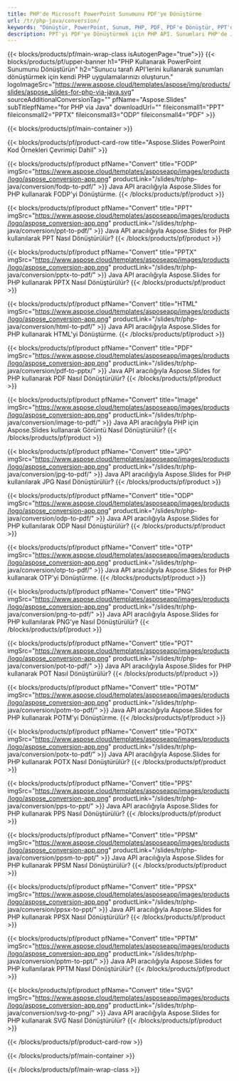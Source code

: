 ```yaml
---
title: PHP'de Microsoft PowerPoint Sunumunu PDF'ye Dönüştürme
url: /tr/php-java/conversion/
keywords: "Dönüştür, PowerPoint, Sunum, PHP, PDF, PDF'e Dönüştür, PPT'den PDF'ye"
description: PPT'yi PDF'ye Dönüştürmek için PHP API. Sunumları PHP'de JPG, PNG ve diğer formatlara dönüştürün.
---
```


{{< blocks/products/pf/main-wrap-class isAutogenPage="true">}}
{{< blocks/products/pf/upper-banner h1="PHP Kullanarak PowerPoint Sunumunu Dönüştürün" h2="Sunucu tarafı API'lerini kullanarak sunumları dönüştürmek için kendi PHP uygulamalarınızı oluşturun." logoImageSrc="https://www.aspose.cloud/templates/aspose/img/products/slides/aspose_slides-for-php-via-java.svg" sourceAdditionalConversionTag="" pfName="Aspose.Slides" subTitlepfName="for PHP via Java" downloadUrl="" fileiconsmall1="PPT" fileiconsmall2="PPTX" fileiconsmall3="ODP" fileiconsmall4="PDF" >}}

{{< blocks/products/pf/main-container >}}

{{< blocks/products/pf/product-card-row title="Aspose.Slides PowerPoint Kod Örnekleri Çevrimiçi Dahil" >}}

{{< blocks/products/pf/product pfName="Convert" title="FODP" imgSrc="https://www.aspose.cloud/templates/asposeapp/images/products/logo/aspose_conversion-app.png" productLink="/slides/tr/php-java/conversion/fodp-to-pdf/" >}}
Java API aracılığıyla Aspose.Slides for PHP kullanarak FODP'yi Dönüştürme.
{{< /blocks/products/pf/product >}}

{{< blocks/products/pf/product pfName="Convert" title="PPT" imgSrc="https://www.aspose.cloud/templates/asposeapp/images/products/logo/aspose_conversion-app.png" productLink="/slides/tr/php-java/conversion/ppt-to-pdf/" >}}
Java API aracılığıyla Aspose.Slides for PHP kullanılarak PPT Nasıl Dönüştürülür?
{{< /blocks/products/pf/product >}}

{{< blocks/products/pf/product pfName="Convert" title="PPTX" imgSrc="https://www.aspose.cloud/templates/asposeapp/images/products/logo/aspose_conversion-app.png" productLink="/slides/tr/php-java/conversion/pptx-to-pdf/" >}}
Java API aracılığıyla Aspose.Slides for PHP kullanarak PPTX Nasıl Dönüştürülür?
{{< /blocks/products/pf/product >}}

{{< blocks/products/pf/product pfName="Convert" title="HTML" imgSrc="https://www.aspose.cloud/templates/asposeapp/images/products/logo/aspose_conversion-app.png" productLink="/slides/tr/php-java/conversion/html-to-pdf/" >}}
Java API aracılığıyla Aspose.Slides for PHP kullanarak HTML'yi Dönüştürme.
{{< /blocks/products/pf/product >}}

{{< blocks/products/pf/product pfName="Convert" title="PDF" imgSrc="https://www.aspose.cloud/templates/asposeapp/images/products/logo/aspose_conversion-app.png" productLink="/slides/tr/php-java/conversion/pdf-to-pptx/" >}}
Java API aracılığıyla Aspose.Slides for PHP kullanarak PDF Nasıl Dönüştürülür?
{{< /blocks/products/pf/product >}}

{{< blocks/products/pf/product pfName="Convert" title="Image" imgSrc="https://www.aspose.cloud/templates/asposeapp/images/products/logo/aspose_conversion-app.png" productLink="/slides/tr/php-java/conversion/image-to-pdf/" >}}
Java API aracılığıyla PHP için Aspose.Slides kullanarak Görüntü Nasıl Dönüştürülür?
{{< /blocks/products/pf/product >}}

{{< blocks/products/pf/product pfName="Convert" title="JPG" imgSrc="https://www.aspose.cloud/templates/asposeapp/images/products/logo/aspose_conversion-app.png" productLink="/slides/tr/php-java/conversion/jpg-to-pdf/" >}}
Java API aracılığıyla Aspose.Slides for PHP kullanılarak JPG Nasıl Dönüştürülür?
{{< /blocks/products/pf/product >}}

{{< blocks/products/pf/product pfName="Convert" title="ODP" imgSrc="https://www.aspose.cloud/templates/asposeapp/images/products/logo/aspose_conversion-app.png" productLink="/slides/tr/php-java/conversion/odp-to-pdf/" >}}
Java API aracılığıyla Aspose.Slides for PHP kullanılarak ODP Nasıl Dönüştürülür?
{{< /blocks/products/pf/product >}}

{{< blocks/products/pf/product pfName="Convert" title="OTP" imgSrc="https://www.aspose.cloud/templates/asposeapp/images/products/logo/aspose_conversion-app.png" productLink="/slides/tr/php-java/conversion/otp-to-pdf/" >}}
Java API aracılığıyla Aspose.Slides for PHP kullanarak OTP'yi Dönüştürme.
{{< /blocks/products/pf/product >}}

{{< blocks/products/pf/product pfName="Convert" title="PNG" imgSrc="https://www.aspose.cloud/templates/asposeapp/images/products/logo/aspose_conversion-app.png" productLink="/slides/tr/php-java/conversion/png-to-pdf/" >}}
Java API aracılığıyla Aspose.Slides for PHP kullanılarak PNG'ye Nasıl Dönüştürülür?
{{< /blocks/products/pf/product >}}

{{< blocks/products/pf/product pfName="Convert" title="POT" imgSrc="https://www.aspose.cloud/templates/asposeapp/images/products/logo/aspose_conversion-app.png" productLink="/slides/tr/php-java/conversion/pot-to-pdf/" >}}
Java API aracılığıyla Aspose.Slides for PHP kullanarak POT Nasıl Dönüştürülür?
{{< /blocks/products/pf/product >}}

{{< blocks/products/pf/product pfName="Convert" title="POTM" imgSrc="https://www.aspose.cloud/templates/asposeapp/images/products/logo/aspose_conversion-app.png" productLink="/slides/tr/php-java/conversion/potm-to-pdf/" >}}
Java API aracılığıyla Aspose.Slides for PHP kullanarak POTM'yi Dönüştürme.
{{< /blocks/products/pf/product >}}

{{< blocks/products/pf/product pfName="Convert" title="POTX" imgSrc="https://www.aspose.cloud/templates/asposeapp/images/products/logo/aspose_conversion-app.png" productLink="/slides/tr/php-java/conversion/potx-to-pdf/" >}}
Java API aracılığıyla Aspose.Slides for PHP kullanarak POTX Nasıl Dönüştürülür?
{{< /blocks/products/pf/product >}}

{{< blocks/products/pf/product pfName="Convert" title="PPS" imgSrc="https://www.aspose.cloud/templates/asposeapp/images/products/logo/aspose_conversion-app.png" productLink="/slides/tr/php-java/conversion/pps-to-ppt/" >}}
Java API aracılığıyla Aspose.Slides for PHP kullanarak PPS Nasıl Dönüştürülür?
{{< /blocks/products/pf/product >}}

{{< blocks/products/pf/product pfName="Convert" title="PPSM" imgSrc="https://www.aspose.cloud/templates/asposeapp/images/products/logo/aspose_conversion-app.png" productLink="/slides/tr/php-java/conversion/ppsm-to-ppt/" >}}
Java API aracılığıyla Aspose.Slides for PHP kullanarak PPSM Nasıl Dönüştürülür?
{{< /blocks/products/pf/product >}}

{{< blocks/products/pf/product pfName="Convert" title="PPSX" imgSrc="https://www.aspose.cloud/templates/asposeapp/images/products/logo/aspose_conversion-app.png" productLink="/slides/tr/php-java/conversion/ppsx-to-ppt/" >}}
Java API aracılığıyla Aspose.Slides for PHP kullanarak PPSX Nasıl Dönüştürülür?
{{< /blocks/products/pf/product >}}

{{< blocks/products/pf/product pfName="Convert" title="PPTM" imgSrc="https://www.aspose.cloud/templates/asposeapp/images/products/logo/aspose_conversion-app.png" productLink="/slides/tr/php-java/conversion/pptm-to-ppt/" >}}
Java API aracılığıyla Aspose.Slides for PHP kullanılarak PPTM Nasıl Dönüştürülür?
{{< /blocks/products/pf/product >}}

{{< blocks/products/pf/product pfName="Convert" title="SVG" imgSrc="https://www.aspose.cloud/templates/asposeapp/images/products/logo/aspose_conversion-app.png" productLink="/slides/tr/php-java/conversion/svg-to-png/" >}}
Java API aracılığıyla Aspose.Slides for PHP kullanarak SVG Nasıl Dönüştürülür?
{{< /blocks/products/pf/product >}}

{{< /blocks/products/pf/product-card-row >}}

{{< /blocks/products/pf/main-container >}}
    
{{< /blocks/products/pf/main-wrap-class >}}